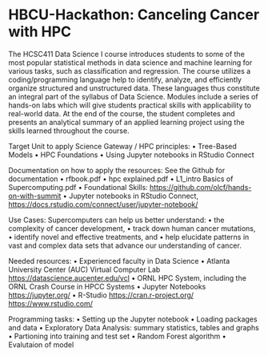 # HBCU-Hackathon: Canceling Cancer with HPC

The HCSC411 Data Science I course introduces students to some of the most popular statistical methods in data science and machine learning for various tasks, such as classification and regression. The course utilizes a coding/programming language help to identify, analyze, and efficiently organize structured and unstructured data. These languages thus constitute an integral part of the syllabus of Data Science. Modules include a series of hands-on labs which will give students practical skills with applicability to real-world data. At the end of the course, the student completes and presents an analytical summary of an applied learning project using the skills learned throughout the course.

Target Unit to apply Science Gateway / HPC principles:
•	Tree-Based Models 
•	HPC Foundations
•	Using Jupyter notebooks in RStudio Connect

Documentation on how to apply the resources: See the Github for documentation 
•	rfbook.pdf
•	hpc explained.pdf
•	L1_intro Basics of Supercomputing.pdf 
•	Foundational Skills: https://github.com/olcf/hands-on-with-summit 
•	Jupyter notebooks in RStudio Connect, https://docs.rstudio.com/connect/user/jupyter-notebook/

Use Cases:
Supercomputers can help us better understand:
•	the complexity of cancer development, 
•	track down human cancer mutations,
•	identify novel and effective treatments, and 
•	help elucidate patterns in vast and complex data sets that advance our understanding of cancer.

Needed resources:
•	Experienced faculty in Data Science 
•	Atlanta University Center (AUC) Virtual Computer Lab https://datascience.aucenter.edu/vcl
•	ORNL HPC System, including the ORNL Crash Course in HPCC Systems
•	Jupyter Notebooks https://jupyter.org/
•	R-Studio https://cran.r-project.org/ https://www.rstudio.com/

Programming tasks:
•	Setting up the Jupyter notebook 
•	Loading packages and data 
•	Exploratory Data Analysis: summary statistics, tables and graphs
•	Partioning into training and test set
•	Random Forest algorithm
•	Evalutaion of model
 
